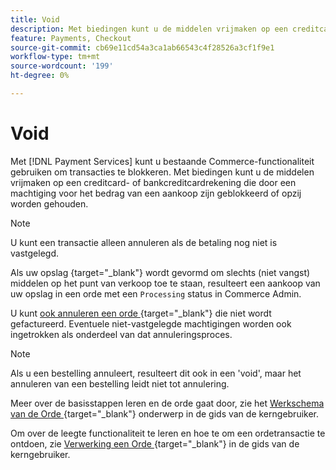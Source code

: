 ```yaml
---
title: Void
description: Met biedingen kunt u de middelen vrijmaken op een creditcard- of bankcreditcardrekening die door een machtiging voor het bedrag van een aankoop zijn geblokkeerd of opzij worden gehouden.
feature: Payments, Checkout
source-git-commit: cb69e11cd54a3ca1ab66543c4f28526a3cf1f9e1
workflow-type: tm+mt
source-wordcount: '199'
ht-degree: 0%

---
```


# Void

Met [!DNL Payment Services] kunt u bestaande Commerce-functionaliteit gebruiken om transacties te blokkeren. Met biedingen kunt u de middelen vrijmaken op een creditcard- of bankcreditcardrekening die door een machtiging voor het bedrag van een aankoop zijn geblokkeerd of opzij worden gehouden.

>[!NOTE]
>
>U kunt een transactie alleen annuleren als de betaling nog niet is vastgelegd.

Als uw opslag [ ](https://experienceleague.adobe.com/en/docs/commerce-admin/config/sales/payment-methods/payment-methods#payment-actions) {target="_blank"} wordt gevormd om slechts (niet vangst) middelen op het punt van verkoop toe te staan, resulteert een aankoop van uw opslag in een orde met een `Processing` status in Commerce Admin.

U kunt [ ook annuleren een orde ](https://experienceleague.adobe.com/en/docs/commerce-admin/stores-sales/point-of-purchase/assist/customer-account-create-order) {target="_blank"} die niet wordt gefactureerd. Eventuele niet-vastgelegde machtigingen worden ook ingetrokken als onderdeel van dat annuleringsproces.

>[!NOTE]
>
>Als u een bestelling annuleert, resulteert dit ook in een &#39;void&#39;, maar het annuleren van een bestelling leidt niet tot annulering.

Meer over de basisstappen leren en de orde gaat door, zie het [ Werkschema van de Orde ](https://experienceleague.adobe.com/en/docs/commerce-admin/stores-sales/order-management/orders/order-processing) {target="_blank"} onderwerp in de gids van de kerngebruiker.

Om over de leegte functionaliteit te leren en hoe te om een ordetransactie te ontdoen, zie [ Verwerking een Orde ](https://experienceleague.adobe.com/en/docs/commerce-admin/stores-sales/order-management/orders/order-processing#process-an-order) {target="_blank"} in de gids van de kerngebruiker.
